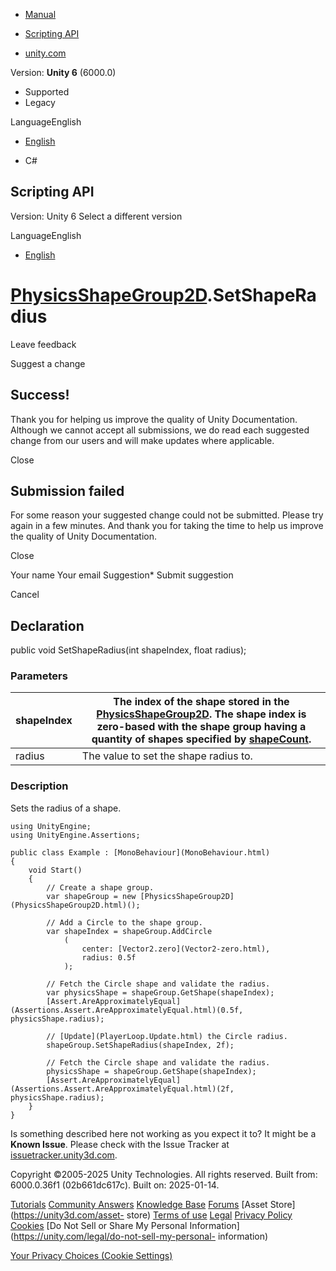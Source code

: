 [ ]()

  * [Manual](../Manual/index.html)
  * [Scripting API](../ScriptReference/index.html)

  * [unity.com](https://unity.com/)

Version: **Unity 6** (6000.0)

  * Supported
  * Legacy

LanguageEnglish

  * [English]()

  * C#

[ ](https://docs.unity3d.com)

## Scripting API

Version: Unity 6 Select a different version

LanguageEnglish

  * [English]()

#  [PhysicsShapeGroup2D](PhysicsShapeGroup2D.html).SetShapeRadius

Leave feedback

Suggest a change

## Success!

Thank you for helping us improve the quality of Unity Documentation. Although
we cannot accept all submissions, we do read each suggested change from our
users and will make updates where applicable.

Close

## Submission failed

For some reason your suggested change could not be submitted. Please <a>try
again</a> in a few minutes. And thank you for taking the time to help us
improve the quality of Unity Documentation.

Close

Your name Your email Suggestion* Submit suggestion

Cancel

[ ]()

## Declaration

public void SetShapeRadius(int shapeIndex, float radius);

### Parameters

shapeIndex | The index of the shape stored in the [PhysicsShapeGroup2D](PhysicsShapeGroup2D.html). The shape index is zero-based with the shape group having a quantity of shapes specified by [shapeCount](PhysicsShapeGroup2D-shapeCount.html).  
---|---  
radius | The value to set the shape radius to.  
  
### Description

Sets the radius of a shape.

    
    
    using UnityEngine;
    using UnityEngine.Assertions;  
      
    public class Example : [MonoBehaviour](MonoBehaviour.html)
    {
        void Start()
        {
            // Create a shape group.
            var shapeGroup = new [PhysicsShapeGroup2D](PhysicsShapeGroup2D.html)();  
      
            // Add a Circle to the shape group.
            var shapeIndex = shapeGroup.AddCircle
                (
                    center: [Vector2.zero](Vector2-zero.html),
                    radius: 0.5f
                );  
      
            // Fetch the Circle shape and validate the radius.
            var physicsShape = shapeGroup.GetShape(shapeIndex);
            [Assert.AreApproximatelyEqual](Assertions.Assert.AreApproximatelyEqual.html)(0.5f, physicsShape.radius);  
      
            // [Update](PlayerLoop.Update.html) the Circle radius.
            shapeGroup.SetShapeRadius(shapeIndex, 2f);  
      
            // Fetch the Circle shape and validate the radius.
            physicsShape = shapeGroup.GetShape(shapeIndex);
            [Assert.AreApproximatelyEqual](Assertions.Assert.AreApproximatelyEqual.html)(2f, physicsShape.radius);
        }
    }
    

Is something described here not working as you expect it to? It might be a
**Known Issue**. Please check with the Issue Tracker at
[issuetracker.unity3d.com](https://issuetracker.unity3d.com).

Copyright ©2005-2025 Unity Technologies. All rights reserved. Built from:
6000.0.36f1 (02b661dc617c). Built on: 2025-01-14.

[Tutorials](https://unity3d.com/learn) [Community
Answers](https://answers.unity3d.com) [Knowledge
Base](https://support.unity3d.com/hc/en-us)
[Forums](https://forum.unity3d.com) [Asset Store](https://unity3d.com/asset-
store) [Terms of use](https://docs.unity3d.com/Manual/TermsOfUse.html)
[Legal](https://unity.com/legal) [Privacy
Policy](https://unity.com/legal/privacy-policy)
[Cookies](https://unity.com/legal/cookie-policy) [Do Not Sell or Share My
Personal Information](https://unity.com/legal/do-not-sell-my-personal-
information)

[Your Privacy Choices (Cookie Settings)](javascript:void\(0\);)

